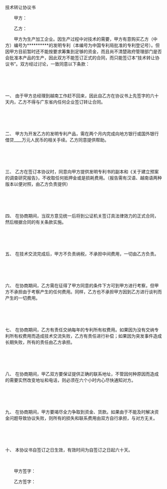



技术转让协议书



 

　　甲方：

　　乙方：　　

　　甲方为生产加工企业。因生产过程中对技术的需要，甲方有意购买乙方（中方）编号为**********的发明专利（本编号为中国专利局批准的专利登记号）。但因甲方目前暂时还不能按要求筹集到足够的资金，而且尚不清楚政府管理部门是否会批准本产品的生产，因此双方不能签订正式的合同，而只能签订本“技术转让协议书”。双方经过讨论，一致同意以下条款：

　　

　　

一、
由于甲方总经理到越南工作赶不回来，因此自乙方在协议书上先签字的六十天内，乙方不得与广东省内任何企业签订转让合同。

　　

　　

二、
甲方为开发乙方的发明专利产品，需在两个月内完成向地方银行或国外银行借贷____万元人民币的相关手续。乙方同意提供帮助。

　　

　　

三、
乙方在签订本协议时，同意向甲方提供发明专利书的副本和《关于建立预案的调查研究报告》，不收取任何抵押金或是损耗费用。（报告需有汉语、越南语两种版本以便对照，由乙方负责提供）

　　

　　

四、
在协商期间，当双方意见统一后将到公证机关签订具法律效力的正式合同，然后根据合同的有关条款实施。

　　

　　

五、
在技术交流完成后，甲方不负责纳税，不承担中间费用，一切由乙方负责。

　　

　　

六、
在协商期间，乙方需在征得了甲方同意的条件下方可到甲方进行考察，但甲方不承担由于考察产生的任何费用。同样，乙方也不承担甲方因到乙方进行谈判而产生的一切费用。

　　

　　

七、
在协商期间，乙方有责任交纳每年的专利所有权费用。如果因为没有交纳专利所有权费用而造成技术交流失败，乙方有责任进行补偿；如果因为突发事件造成长期失败，所有的责任由乙方承担。

　　

　　

八、
在协商期间，甲乙双方要保证提供正确的联系地址，不管因何种原因而造成的需要实然改变地址和电话，则必须在六个小时内心尽快通知对方。

　　

　　

九、
在协商期间，甲方要竭尽全力争取到资金、货款。如果由于不能及时解决资金问题导致协议失败，则所有的损失和联系费用由双方自行承担，与对方无关。

　　

　　

十、
本协议书自签订之日生效，有效时间为自签订之日起六十天。　　

　　

　　甲方签字：

　　乙方签字：